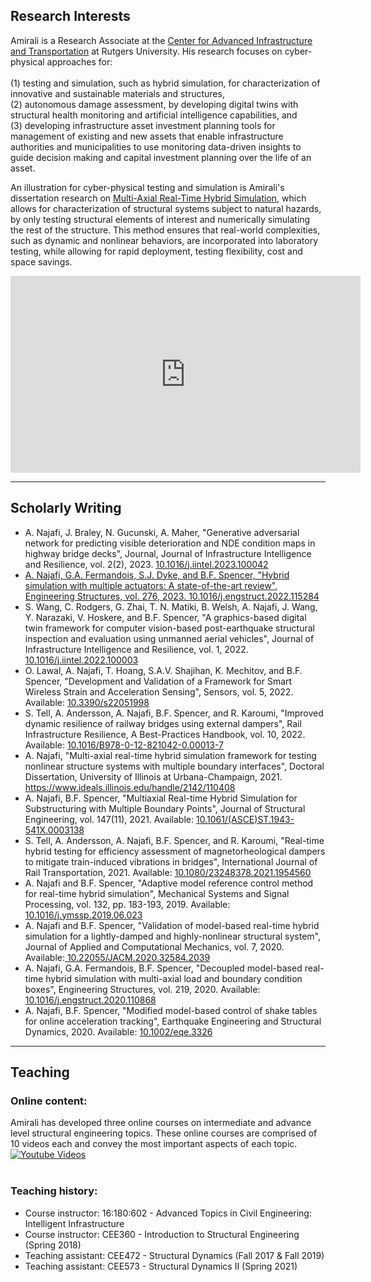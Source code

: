 ## Research Interests

Amirali is a Research Associate at the <a href="https://cait.rutgers.edu/"> Center for Advanced Infrastructure and Transportation</a> at Rutgers University. His research focuses on cyber-physical approaches for: <br><br>
(1) testing and simulation, such as hybrid simulation, for characterization of innovative and sustainable materials and structures, <br>
(2) autonomous damage assessment, by developing digital twins with structural health monitoring and artificial intelligence capabilities, and <br>
(3) developing infrastructure asset investment planning tools for management of existing and new assets that enable infrastructure authorities and municipalities to use monitoring data-driven insights to guide decision making and capital investment planning over the life of an asset. 

An illustration for cyber-physical testing and simulation is Amirali's dissertation research on <a href="http://hdl.handle.net/2142/110408"> Multi-Axial Real-Time Hybrid Simulation</a>, which allows for characterization of structural systems subject to natural hazards, by only testing structural elements of interest and numerically simulating the rest of the structure. This method ensures that real-world complexities, such as dynamic and nonlinear behaviors, are incorporated into laboratory testing, while allowing for rapid deployment, testing flexibility, cost and space savings.

<iframe width="560" height="315" src="https://www.youtube.com/embed/zzkvsCbmaf4" title="YouTube video player" frameborder="0" allow="accelerometer; autoplay; clipboard-write; encrypted-media; gyroscope; picture-in-picture" allowfullscreen></iframe>

---

## Scholarly Writing
- A. Najafi, J. Braley, N. Gucunski, A. Maher, "Generative adversarial network for predicting visible deterioration and NDE condition maps in highway bridge decks", Journal, Journal of Infrastructure Intelligence and Resilience, vol. 2(2), 2023. <a href="https://www.sciencedirect.com/science/article/pii/S2772991523000178"> 10.1016/j.iintel.2023.100042 
- A. Najafi, G.A. Fermandois, S.J. Dyke, and B.F. Spencer, "Hybrid simulation with multiple actuators: A state-of-the-art review", Engineering Structures, vol. 276, 2023. <a href="https://www.sciencedirect.com/science/article/abs/pii/S0141029622013608"> 10.1016/j.engstruct.2022.115284</a>
- S. Wang, C. Rodgers, G. Zhai, T. N. Matiki, B. Welsh, A. Najafi, J. Wang, Y. Narazaki, V. Hoskere, and B.F. Spencer, "A graphics-based digital twin framework for computer vision-based post-earthquake structural inspection and evaluation using unmanned aerial vehicles", Journal of Infrastructure Intelligence and Resilience, vol. 1, 2022. <a href="https://www.sciencedirect.com/science/article/pii/S2772991522000032"> 10.1016/j.iintel.2022.100003</a>
- O. Lawal, A. Najafi, T. Hoang, S.A.V. Shajihan, K. Mechitov, and B.F. Spencer, "Development and Validation of a Framework for Smart Wireless Strain and Acceleration Sensing", Sensors, vol. 5, 2022. Available: <a href="https://www.mdpi.com/1424-8220/22/5/1998"> 10.3390/s22051998</a>
- S. Tell, A. Andersson, A. Najafi, B.F. Spencer, and R. Karoumi, "Improved dynamic resilience of railway bridges using external dampers", Rail Infrastructure Resilience, A Best-Practices Handbook, vol. 10, 2022. Available: <a href="https://www.sciencedirect.com/science/article/pii/B9780128210420000137"> 10.1016/B978-0-12-821042-0.00013-7</a>
- A. Najafi, "Multi-axial real-time hybrid simulation framework for testing nonlinear structure systems with multiple boundary interfaces", Doctoral Dissertation, University of Illinois at Urbana-Champaign, 2021. <a href="http://hdl.handle.net/2142/110408"> https://www.ideals.illinois.edu/handle/2142/110408</a>
- A. Najafi, B.F. Spencer, "Multiaxial Real-time Hybrid Simulation for Substructuring with Multiple Boundary Points", Journal of Structural Engineering, vol. 147(11), 2021. Available: <a href="https://ascelibrary.org/doi/full/10.1061/%28ASCE%29ST.1943-541X.0003138"> 10.1061/(ASCE)ST.1943-541X.0003138</a>
- S. Tell, A. Andersson, A. Najafi, B.F. Spencer, and R. Karoumi, "Real-time hybrid testing for efficiency assessment of magnetorheological dampers to mitigate train-induced vibrations in bridges", International Journal of Rail Transportation, 2021. Available: <a href="https://www.tandfonline.com/doi/citedby/10.1080/23248378.2021.1954560?scroll=top&needAccess=true"> 10.1080/23248378.2021.1954560</a>
- A. Najafi and B.F. Spencer, "Adaptive model reference control method for real-time hybrid simulation", Mechanical Systems and Signal Processing, vol. 132, pp. 183-193, 2019. Available: <a href="https://www.sciencedirect.com/science/article/pii/S0888327019304066"> 10.1016/j.ymssp.2019.06.023</a> 
- A. Najafi and B.F. Spencer, "Validation of model-based real-time hybrid simulation for a lightly-damped and highly-nonlinear structural system", Journal of Applied and Computational Mechanics, vol. 7, 2020. Available:<a href="http://jacm.scu.ac.ir/article_15427_0.html"> 10.22055/JACM.2020.32584.2039</a> 
- A. Najafi, G.A. Fermandois, B.F. Spencer, "Decoupled model-based real-time hybrid simulation with multi-axial load and boundary condition boxes", Engineering Structures, vol. 219, 2020. Available:<a href="https://www.sciencedirect.com/science/article/pii/S0141029619344219"> 10.1016/j.engstruct.2020.110868</a> 
- A. Najafi, B.F. Spencer, "Modified model-based control of shake tables for online acceleration tracking", Earthquake Engineering and Structural Dynamics, 2020. Available: <a href="https://onlinelibrary.wiley.com/doi/full/10.1002/eqe.3326"> 10.1002/eqe.3326</a> 





---
## Teaching
### Online content: <br>
Amirali has developed three online courses on intermediate and advance level structural engineering topics. These online courses are comprised of 10 videos each and convey the most important aspects of each topic. 
<br>
[![Youtube Videos](teaching.jpg "Title")](https://www.youtube.com/user/amirali23/playlists?view_as=subscriber)
<br><br>
### Teaching history:
- Course instructor: 16:180:602 - Advanced Topics in Civil Engineering: Intelligent Infrastructure
- Course instructor: CEE360 - Introduction to Structural Engineering (Spring 2018)
- Teaching assistant: CEE472 - Structural Dynamics (Fall 2017 & Fall 2019)
- Teaching assistant: CEE573 - Structural Dynamics II (Spring 2021)
<br><br>


